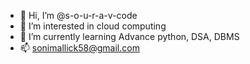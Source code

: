 - 👋 Hi, I’m @s-o-u-r-a-v-code
- 👀 I’m interested in cloud computing
- 🌱 I’m currently learning Advance python, DSA, DBMS
- 📫 sonimallick58@gmail.com
  

<!---
s-o-u-r-a-v-code/s-o-u-r-a-v-code is a ✨ special ✨ repository because its `README.md` (this file) appears on your GitHub profile.
You can click the Preview link to take a look at your changes.
--->
